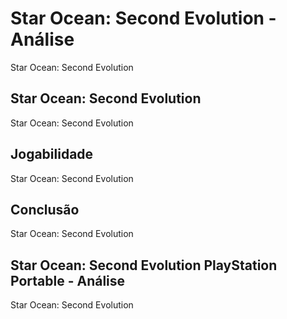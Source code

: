 ---
---

# Star Ocean: Second Evolution - Análise

Star Ocean: Second Evolution

## Star Ocean: Second Evolution

Star Ocean: Second Evolution

## Jogabilidade

Star Ocean: Second Evolution

## Conclusão

Star Ocean: Second Evolution

## Star Ocean: Second Evolution PlayStation Portable - Análise

Star Ocean: Second Evolution
